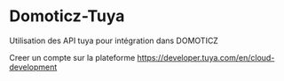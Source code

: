 # Domoticz-Tuya
Utilisation des API tuya pour intégration dans DOMOTICZ


Creer un compte sur la plateforme https://developer.tuya.com/en/cloud-development
